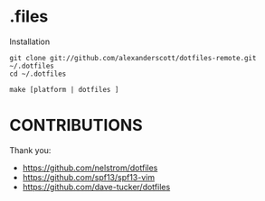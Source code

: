 .files
=================

Installation

    git clone git://github.com/alexanderscott/dotfiles-remote.git ~/.dotfiles
    cd ~/.dotfiles

    make [platform | dotfiles ]



# CONTRIBUTIONS #

Thank you:
- https://github.com/nelstrom/dotfiles
- https://github.com/spf13/spf13-vim
- https://github.com/dave-tucker/dotfiles

[jsbun]: http://github.com/pangloss/vim-javascript.git
[ap]: http://github.com/michaeldv/awesome_print
[i_editor]: http://github.com/jberkel/interactive_editor
